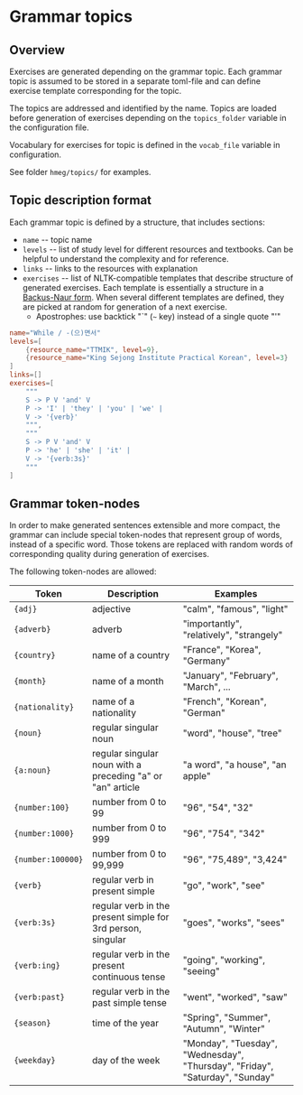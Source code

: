 # Grammar topics

## Overview

Exercises are generated depending on the grammar topic. Each grammar topic is assumed to be stored in
a separate toml-file and can define exercise template corresponding for the topic.

The topics are addressed and identified by the name.
Topics are loaded before generation of exercises depending on the `topics_folder` variable in the configuration file.

Vocabulary for exercises for topic is defined in the `vocab_file` variable in configuration.

See folder `hmeg/topics/` for examples.

## Topic description format

Each grammar topic is defined by a structure, that includes sections:
* `name` -- topic name
* `levels` -- list of study level for different resources and textbooks. Can be helpful to understand the complexity and for reference.
* `links` -- links to the resources with explanation
* `exercises` -- list of NLTK-compatible templates that describe structure of generated exercises.
    Each template is essentially a structure in a [Backus-Naur form](https://en.wikipedia.org/wiki/Backus%E2%80%93Naur_form). 
    When several different templates are defined, they are picked at random for generation of a next exercise.
    * Apostrophes: use backtick "\`" (`~` key) instead of a single quote "'" 

```toml
name="While / -(으)면서"
levels=[
    {resource_name="TTMIK", level=9},
    {resource_name="King Sejong Institute Practical Korean", level=3}
]
links=[]
exercises=[
    """
    S -> P V 'and' V
    P -> 'I' | 'they' | 'you' | 'we' |
    V -> '{verb}'
    """,
    """
    S -> P V 'and' V
    P -> 'he' | 'she' | 'it' |
    V -> '{verb:3s}'
    """
]
```

## Grammar token-nodes

In order to make generated sentences extensible and more compact, the grammar can include special token-nodes
that represent group of words, instead of a specific word. Those tokens are replaced with random words of
corresponding quality during generation of exercises.

The following token-nodes are allowed:

| Token             | Description                                                 | Examples                                                                     |
|-------------------|-------------------------------------------------------------|------------------------------------------------------------------------------|
| `{adj}`           | adjective                                                   | "calm", "famous", "light"                                                    |
| `{adverb}`        | adverb                                                      | "importantly", "relatively", "strangely"                                     |
| `{country}`       | name of a country                                           | "France", "Korea", "Germany"                                                 |
| `{month}`         | name of a month                                             | "January", "February", "March", ...                                          |
| `{nationality}`   | name of a nationality                                       | "French", "Korean", "German"                                                 |
| `{noun}`          | regular singular noun                                       | "word", "house", "tree"                                                      |
| `{a:noun}`        | regular singular noun with a preceding "a" or "an" article  | "a word", "a house", "an apple"                                              |
| `{number:100}`    | number from 0 to 99                                         | "96", "54", "32"                                                             |
| `{number:1000}`   | number from 0 to 999                                        | "96", "754", "342"                                                           |
| `{number:100000}` | number from 0 to 99,999                                     | "96", "75,489", "3,424"                                                      |
| `{verb}`          | regular verb in present simple                              | "go", "work", "see"                                                          |
| `{verb:3s}`       | regular verb in the present simple for 3rd person, singular | "goes", "works", "sees"                                                      |
| `{verb:ing}`      | regular verb in the present continuous tense                | "going", "working", "seeing"                                                 |
| `{verb:past}`     | regular verb in the past simple tense                       | "went", "worked", "saw"                                                      |
| `{season}`        | time of the year                                            | "Spring", "Summer", "Autumn", "Winter"                                       |
| `{weekday}`       | day of the week                                             | "Monday", "Tuesday", "Wednesday", "Thursday", "Friday", "Saturday", "Sunday" |
